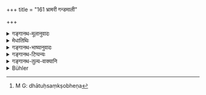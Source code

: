 +++
title = "161 भ्रामरी गन्डमाली"

+++

<details><summary>गङ्गानथ-मूलानुवादः</summary>

An epileptic, one having a string of scrofulous swellings, one who suffers from leucoderma, the backbiter, the lunatic, the blind man, and the derider of the Veda—all these should be avoided.—(161)
</details>

<details><summary>मेधातिथिः</summary>

व्याधिवेशेषवचा एते । **भ्रामरी** अपस्मारी । **गण्डमाली** कपोले कण्ठे पिटका मालाकारा जायन्ते । **श्वित्री** श्वेतकुष्ठः । **पिशुनः** परमर्मप्रकाशकः कर्णेजपः । **उन्मत्तः** अनवस्थितचित्तो धातुसंक्षोभेण[^२९२] पिशाचगृहीतः यत्किंचनवादी यत्किंचनकारी वा । **अन्धः** चक्षुर्विकलः । **वेदनिन्दकः** ।


[^२९२]:
     M G: dhātuḥsaṃkṣobheṇa

- <u>ननु</u> च ब्रह्मद्विट्शब्देनैव ब्रह्मशब्दस्यानेकार्थकत्वात् वेदनिन्दको गृहीत एव ।

- <u>नैवम्</u> । अन्या निन्दा अन्यो द्विषः । चित्तधर्मो द्वेषः, तदुपर्यप्रीतिशब्देन कुत्सनं निन्दा ॥ ३.१५१ ॥
</details>

<details><summary>गङ्गानथ-भाष्यानुवादः</summary>

The words here used signify particular diseases.

‘*Bhrāmarī*’—is an epileptic.

‘*Gaṇḍamāti*’—on whose cheeks and throat there appear swellings in the form of a string.

‘*Śvitra*’—is white leprosy, leucoderma.

‘*Piśuna*,’ ‘*backbiter*,’ is one who betrays other people’s secrets, and accuses them on the sly.

‘*Lunatic*’—whose mind is unsettled, either when there is derangement of his humours or when he is obssessed by a ghost, and he says and does things at random.

‘*Blind man*’—who is without eyes.

‘*Derider of the Veda*’—“The *derider of the Veda* has been already mentioned before by the term ‘*brahmadviṭ*’ ‘who is inimical to Brahman,’ where the term ‘*brahman*’ has been explained as having several meanings (signifying the *Brāhmaṇa* as well as the *Veda*).”

Not so; *deriding* is something totally different from being *inimical*; being *inimical* is a property of the mind, while *deriding* is speaking ill, of one by words expressing disregard.—(161)
</details>

<details><summary>गङ्गानथ-टिप्पन्यः</summary>

This verse is quoted in *Parāśaramādhava* (Ācāra, p. 688), and on p.
694, the term ‘*bhrāmarī*’ is explained as ‘*vṛttyarthameva bhramaravat
arthārjakaḥ*,’ ‘one who, for his living, picks up wealth from here,
there and everywhere, like the black bee’;—in *Hemādri* (Śrāddha, p.
481);—and in *Nṛsiṃhaprasāda* (Śrāddha, p. 9a).
</details>

<details><summary>गङ्गानथ-तुल्य-वाक्यानि</summary>

**(verses 3.150-166)  
**

See Comparative notes for [Verse
3.150].
</details>

<details><summary>Bühler</summary>

161	An epileptic man, who suffers from scrofulous swellings of the glands, one afflicted with white leprosy, an informer, a madman, a blind man, and he who cavils at the Veda must (all) be avoided.
</details>
